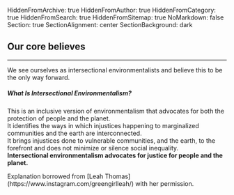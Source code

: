 HiddenFromArchive: true
HiddenFromAuthor: true
HiddenFromCategory: true
HiddenFromSearch: true
HiddenFromSitemap: true
NoMarkdown: false
Section: true
SectionAlignment: center
SectionBackground: dark

## Our core believes
<hr class="divider light my-4">

We see ourselves as intersectional environmentalists and believe this to be the only way forward.

##### What Is Intersectional Environmentalism? 
This is an inclusive version of environmentalism that advocates for both the protection of people and the planet.  
It identifies the ways in which injustices happening to marginalized communities and the earth are interconnected.  
It brings injustices done to vulnerable communities, and the earth, to the forefront and does not minimize or silence social inequality.  
**Intersectional environmentalism advocates for justice for people and the planet.**

<div markdown=1 class="text-white-50 mt-0 font-weight-light">Explanation borrowed from [Leah Thomas](https://www.instagram.com/greengirlleah/) with her permission.</div>